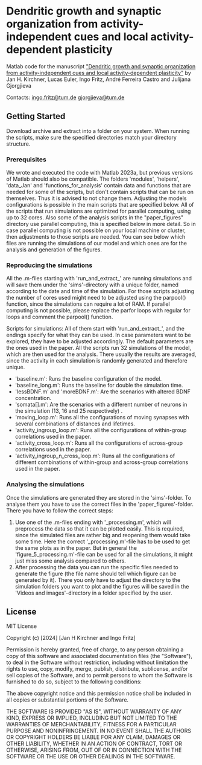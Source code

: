 Dendritic growth and synaptic organization from activity-independent cues and local activity-dependent plasticity
====================================================================

Matlab code for the manuscript ["Dendritic growth and synaptic organization from activity-independent cues and local activity-dependent plasticity"](https://doi.org/10.7554/eLife.87527.1) by Jan H. Kirchner, Lucas Euler, Ingo Fritz, André Ferreira Castro and Julijana Gjorgjieva

Contacts:
ingo.fritz@tum.de
gjorgjieva@tum.de

Getting Started
---------------

Download archive and extract into a folder on your system. When running the scripts, make sure the specified directories match your directory structure.

### Prerequisites

We wrote and executed the code with Matlab 2023a, but previous versions of Matlab should also be compatible.
The folders 'modules', 'helpers', 'data_Jan' and 'functions_for_analysis' contain data and functions that are needed for some of the scripts, but don't contain scripts that can be run on themselves. Thus it is advised to not change them. Adjusting the models configurations is possible in the main scripts that are specified below. 
All of the scripts that run simulations are optimized for parallel computing, using up to 32 cores. Also some of the analysis scripts in the "paper_figures" directory use parallel computing, this is specified below in more detail. So in case parallel computing is not possible on your local machine or cluster, then adjustments to those scripts are needed. You can see below which files are running the simulations of our model and which ones are for the analysis and generation of the figures.

### Reproducing the simulations

All the .m-files starting with 'run_and_extract_' are running simulations and will save them under the 'sims'-directory with a unique folder, named according to the date and time of the simulation.
For those scripts adjusting the number of cores used might need to be adjusted using the parpool() function, since the simulations can require a lot of RAM. If parallel computing is not possible, please replace the parfor loops with regular for loops and comment the parpool() function.

Scripts for simulations:
All of them start with 'run_and_extract_', and the endings specify for what they can be used. In case parameters want to be explored, they have to be adjusted accordingly. The default parameters are the ones used in the paper. All the scripts run 32 simulations of the model, which are then used for the analysis. There usually the results are averaged, since the activity in each simulation is randomly generated and therefore unique.
- 'baseline.m': Runs the baseline configuration of the model.
- 'baseline_long.m': Runs the baseline for double the simulation time.
- 'lessBDNF.m' and 'moreBDNF.m': Are the scenarios with altered BDNF concentration.
- 'somata[].m': Are the scenarios with a different number of neurons in the simulation (13, 16 and 25 respectively) .
- 'moving_loop.m': Runs all the configurations of moving synapses with several combinations of distances and lifetimes.
- 'activity_ingroup_loop.m': Runs all the configurations of within-group correlations used in the paper.
- 'activity_cross_loop.m': Runs all the configurations of across-group correlations used in the paper.
- 'activity_ingroup_n_cross_loop.m': Runs all the configurations of different combinations of within-group and across-group correlations used in the paper.

### Analysing the simulations

Once the simulations are generated they are stored in the 'sims'-folder. To analyse them you have to use the correct files in the 'paper_figures'-folder.
There you  have to follow the correct steps:
1) Use one of the .m-files ending with '_processing.m', which will preprocess the data so that it can be plotted easily. This is required, since the simulated files are rather big and reopening them would take some time. Here the correct '_processing.m'-file has to be used to get the same plots as in the paper. But in general the 'figure_5_processing.m'-file can be used for all the simulations, it might just miss some analysis compared to others.
2) After processing the data you can run the specific files needed to generate the figure (the file name should tell which figure can be generated by it). There you only have to adjust the directory to the simulation folders you want to plot and the figures will be saved in the 'Videos and images'-directory in a folder specified by the user.


License
-------

MIT License

Copyright (c) \[2024\] \[Jan H Kirchner and Ingo Fritz\]

Permission is hereby granted, free of charge, to any person obtaining a copy of this software and associated documentation files (the "Software"), to deal in the Software without restriction, including without limitation the rights to use, copy, modify, merge, publish, distribute, sublicense, and/or sell copies of the Software, and to permit persons to whom the Software is furnished to do so, subject to the following conditions:

The above copyright notice and this permission notice shall be included in all copies or substantial portions of the Software.

THE SOFTWARE IS PROVIDED "AS IS", WITHOUT WARRANTY OF ANY KIND, EXPRESS OR IMPLIED, INCLUDING BUT NOT LIMITED TO THE WARRANTIES OF MERCHANTABILITY, FITNESS FOR A PARTICULAR PURPOSE AND NONINFRINGEMENT. IN NO EVENT SHALL THE AUTHORS OR COPYRIGHT HOLDERS BE LIABLE FOR ANY CLAIM, DAMAGES OR OTHER LIABILITY, WHETHER IN AN ACTION OF CONTRACT, TORT OR OTHERWISE, ARISING FROM, OUT OF OR IN CONNECTION WITH THE SOFTWARE OR THE USE OR OTHER DEALINGS IN THE SOFTWARE.  
